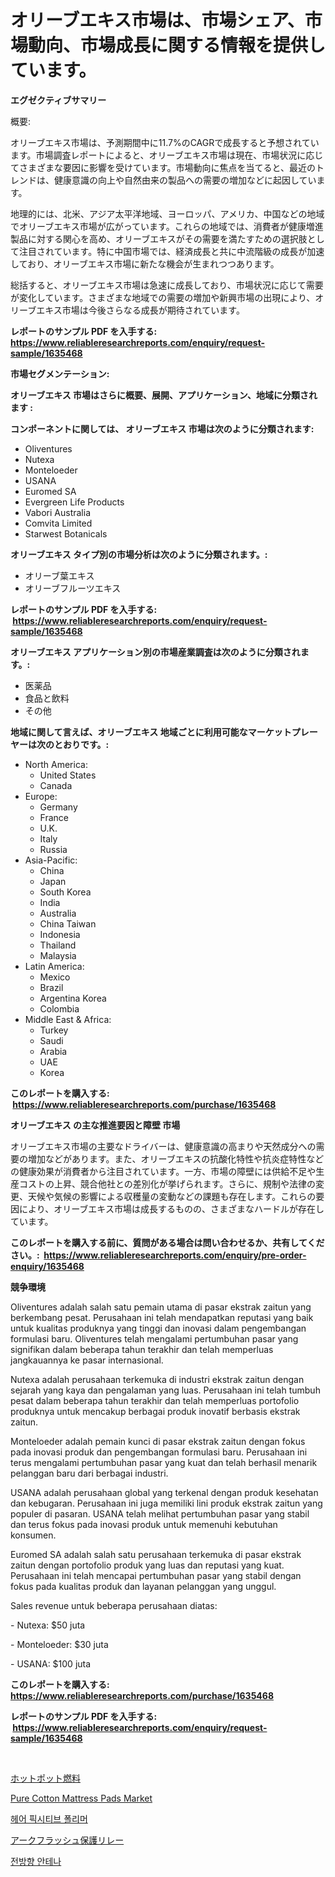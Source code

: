 <p><h1>オリーブエキス市場は、市場シェア、市場動向、市場成長に関する情報を提供しています。</h1></p><p><strong>エグゼクティブサマリー</strong></p>
<p><p>概要:</p><p>オリーブエキス市場は、予測期間中に11.7%のCAGRで成長すると予想されています。市場調査レポートによると、オリーブエキス市場は現在、市場状況に応じてさまざまな要因に影響を受けています。市場動向に焦点を当てると、最近のトレンドは、健康意識の向上や自然由来の製品への需要の増加などに起因しています。</p><p>地理的には、北米、アジア太平洋地域、ヨーロッパ、アメリカ、中国などの地域でオリーブエキス市場が広がっています。これらの地域では、消費者が健康増進製品に対する関心を高め、オリーブエキスがその需要を満たすための選択肢として注目されています。特に中国市場では、経済成長と共に中流階級の成長が加速しており、オリーブエキス市場に新たな機会が生まれつつあります。</p><p>総括すると、オリーブエキス市場は急速に成長しており、市場状況に応じて需要が変化しています。さまざまな地域での需要の増加や新興市場の出現により、オリーブエキス市場は今後さらなる成長が期待されています。</p></p>
<p><strong>レポートのサンプル PDF を入手する: <a href="https://www.reliableresearchreports.com/enquiry/request-sample/1635468">https://www.reliableresearchreports.com/enquiry/request-sample/1635468</a></strong></p>
<p><strong>市場セグメンテーション:</strong></p>
<p><strong> オリーブエキス 市場はさらに概要、展開、アプリケーション、地域に分類されます :</strong></p>
<p><strong>コンポーネントに関しては、 オリーブエキス 市場は次のように分類されます: &nbsp;</strong></p>
<p><ul><li>Oliventures</li><li>Nutexa</li><li>Monteloeder</li><li>USANA</li><li>Euromed SA</li><li>Evergreen Life Products</li><li>Vabori Australia</li><li>Comvita Limited</li><li>Starwest Botanicals</li></ul></p>
<p><strong> オリーブエキス タイプ別の市場分析は次のように分類されます。:</strong></p>
<p><ul><li>オリーブ葉エキス</li><li>オリーブフルーツエキス</li></ul></p>
<p><strong>レポートのサンプル PDF を入手する: &nbsp;<a href="https://www.reliableresearchreports.com/enquiry/request-sample/1635468">https://www.reliableresearchreports.com/enquiry/request-sample/1635468</a></strong></p>
<p><strong> オリーブエキス アプリケーション別の市場産業調査は次のように分類されます。:</strong></p>
<p><ul><li>医薬品</li><li>食品と飲料</li><li>その他</li></ul></p>
<p><strong>地域に関して言えば、オリーブエキス 地域ごとに利用可能なマーケットプレーヤーは次のとおりです。:</strong></p>
<p><ul>
    <li>
        North America:
        <ul>
            <li>United States</li>
            <li>Canada</li>
        </ul>
    </li>
    <li>
        Europe:
        <ul>
            <li>Germany</li>
            <li>France</li>
            <li>U.K.</li>
            <li>Italy</li>
            <li>Russia</li>
        </ul>
    </li>
    <li>
        Asia-Pacific:
        <ul>
            <li>China</li>
            <li>Japan</li>
            <li>South Korea</li>
            <li>India</li>
            <li>Australia</li>
            <li>China Taiwan</li>
            <li>Indonesia</li>
            <li>Thailand</li>
            <li>Malaysia</li>
        </ul>
    </li>
    <li>
        Latin America:
        <ul>
            <li>Mexico</li>
            <li>Brazil</li>
            <li>Argentina Korea</li>
            <li>Colombia</li>
        </ul>
    </li>
    <li>
        Middle East & Africa:
        <ul>
            <li>Turkey</li>
            <li>Saudi</li>
            <li>Arabia</li>
            <li>UAE</li>
            <li>Korea</li>
        </ul>
    </li>
    </ul></p>
<p><strong>このレポートを購入する: &nbsp;<a href="https://www.reliableresearchreports.com/purchase/1635468">https://www.reliableresearchreports.com/purchase/1635468</a></strong></p>
<p><strong>オリーブエキス の主な推進要因と障壁 市場</strong></p>
<p><p>オリーブエキス市場の主要なドライバーは、健康意識の高まりや天然成分への需要の増加などがあります。また、オリーブエキスの抗酸化特性や抗炎症特性などの健康効果が消費者から注目されています。一方、市場の障壁には供給不足や生産コストの上昇、競合他社との差別化が挙げられます。さらに、規制や法律の変更、天候や気候の影響による収穫量の変動などの課題も存在します。これらの要因により、オリーブエキス市場は成長するものの、さまざまなハードルが存在しています。</p></p>
<p><strong>このレポートを購入する前に、質問がある場合は問い合わせるか、共有してください。:&nbsp; <a href="https://www.reliableresearchreports.com/enquiry/pre-order-enquiry/1635468">https://www.reliableresearchreports.com/enquiry/pre-order-enquiry/1635468</a></strong></p>
<p><strong>競争環境</strong></p>
<p><p>Oliventures adalah salah satu pemain utama di pasar ekstrak zaitun yang berkembang pesat. Perusahaan ini telah mendapatkan reputasi yang baik untuk kualitas produknya yang tinggi dan inovasi dalam pengembangan formulasi baru. Oliventures telah mengalami pertumbuhan pasar yang signifikan dalam beberapa tahun terakhir dan telah memperluas jangkauannya ke pasar internasional.</p><p>Nutexa adalah perusahaan terkemuka di industri ekstrak zaitun dengan sejarah yang kaya dan pengalaman yang luas. Perusahaan ini telah tumbuh pesat dalam beberapa tahun terakhir dan telah memperluas portofolio produknya untuk mencakup berbagai produk inovatif berbasis ekstrak zaitun.</p><p>Monteloeder adalah pemain kunci di pasar ekstrak zaitun dengan fokus pada inovasi produk dan pengembangan formulasi baru. Perusahaan ini terus mengalami pertumbuhan pasar yang kuat dan telah berhasil menarik pelanggan baru dari berbagai industri.</p><p>USANA adalah perusahaan global yang terkenal dengan produk kesehatan dan kebugaran. Perusahaan ini juga memiliki lini produk ekstrak zaitun yang populer di pasaran. USANA telah melihat pertumbuhan pasar yang stabil dan terus fokus pada inovasi produk untuk memenuhi kebutuhan konsumen.</p><p>Euromed SA adalah salah satu perusahaan terkemuka di pasar ekstrak zaitun dengan portofolio produk yang luas dan reputasi yang kuat. Perusahaan ini telah mencapai pertumbuhan pasar yang stabil dengan fokus pada kualitas produk dan layanan pelanggan yang unggul.</p><p>Sales revenue untuk beberapa perusahaan diatas:</p><p>- Nutexa: $50 juta</p><p>- Monteloeder: $30 juta</p><p>- USANA: $100 juta</p></p>
<p><strong>このレポートを購入する: &nbsp; <a href="https://www.reliableresearchreports.com/purchase/1635468">https://www.reliableresearchreports.com/purchase/1635468</a></strong></p>
<p><strong>レポートのサンプル PDF を入手する: &nbsp;<a href="https://www.reliableresearchreports.com/enquiry/request-sample/1635468">https://www.reliableresearchreports.com/enquiry/request-sample/1635468</a></strong><strong></strong></p>
<p>&nbsp;</p>
<p><p><a href="https://medium.com/@elishelacruz56456/%E3%83%9B%E3%83%83%E3%83%88%E3%83%9D%E3%83%83%E3%83%88%E7%87%83%E6%96%99%E5%B8%82%E5%A0%B4-2031%E5%B9%B4%E3%81%BE%E3%81%A7%E3%81%AE%E3%83%88%E3%83%AC%E3%83%B3%E3%83%89-%E4%BA%88%E6%B8%AC-%E7%AB%B6%E4%BA%89%E5%88%86%E6%9E%90-8117d463e571">ホットポット燃料</a></p><p><a href="https://github.com/Sinjinluong3e0awx2m195k76/Market-Research-Report-List-1/blob/main/pure-cotton-mattress-pads-market.md">Pure Cotton Mattress Pads Market</a></p><p><a href="https://medium.com/@gradyporer56562023/%ED%97%A4%EC%96%B4-%EA%B3%A0%EC%A0%95-%ED%8F%B4%EB%A6%AC%EB%A8%B8-%EC%8B%9C%EC%9E%A5-%EA%B7%9C%EB%AA%A8-%EB%B0%8F-%EC%8B%9C%EC%9E%A5-%ED%8A%B8%EB%A0%8C%EB%93%9C-%EC%A0%84%EC%B2%B4-%EC%82%B0%EC%97%85-%EA%B0%9C%EC%9A%94-2024%EB%85%84%EB%B6%80%ED%84%B0-2031%EB%85%84-df7b4a010495">헤어 픽시티브 폴리머</a></p><p><a href="https://medium.com/@alliegrater55/%E3%82%A2%E3%83%BC%E3%82%AF%E3%83%95%E3%83%A9%E3%83%83%E3%82%B7%E3%83%A5%E4%BF%9D%E8%AD%B7%E3%83%AA%E3%83%AC%E3%83%BC%E5%B8%82%E5%A0%B4%E3%81%AE%E6%B4%9E%E5%AF%9F-%E5%B8%82%E5%A0%B4%E5%8B%95%E5%90%91-%E6%88%90%E9%95%B7-2024%E5%B9%B4%E3%81%8B%E3%82%892031%E5%B9%B4%E3%81%BE%E3%81%A7%E3%81%AE%E4%BA%88%E6%B8%AC-c2234d738d2b">アークフラッシュ保護リレー</a></p><p><a href="https://github.com/Howaoole34545/Market-Research-Report-List-1/blob/main/33296716017.md">전방향 안테나</a></p></p>